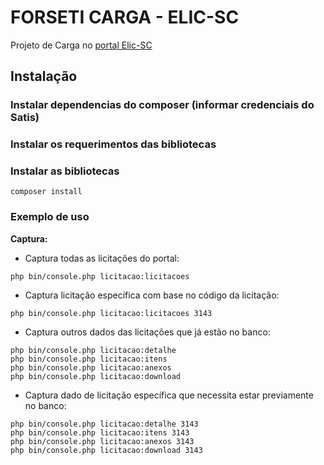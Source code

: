 # FORSETI CARGA - ELIC-SC

Projeto de Carga no [portal Elic-SC](https://e-lic.sc.gov.br)


## Instalação
### Instalar dependencias do composer (informar credenciais do Satis)

### Instalar os requerimentos das bibliotecas


### Instalar as bibliotecas

```
composer install
```


### Exemplo de uso

**Captura:**

   - Captura todas as licitações do portal:
```
php bin/console.php licitacao:licitacoes 
```   

   - Captura licitação específica com base no código da licitação:
```
php bin/console.php licitacao:licitacoes 3143
```   

   - Captura outros dados das licitações que já estão no banco:
```
php bin/console.php licitacao:detalhe
php bin/console.php licitacao:itens
php bin/console.php licitacao:anexos
php bin/console.php licitacao:download
```   
   - Captura dado de licitação específica que necessita estar previamente no banco:
```
php bin/console.php licitacao:detalhe 3143
php bin/console.php licitacao:itens 3143
php bin/console.php licitacao:anexos 3143
php bin/console.php licitacao:download 3143
```   


